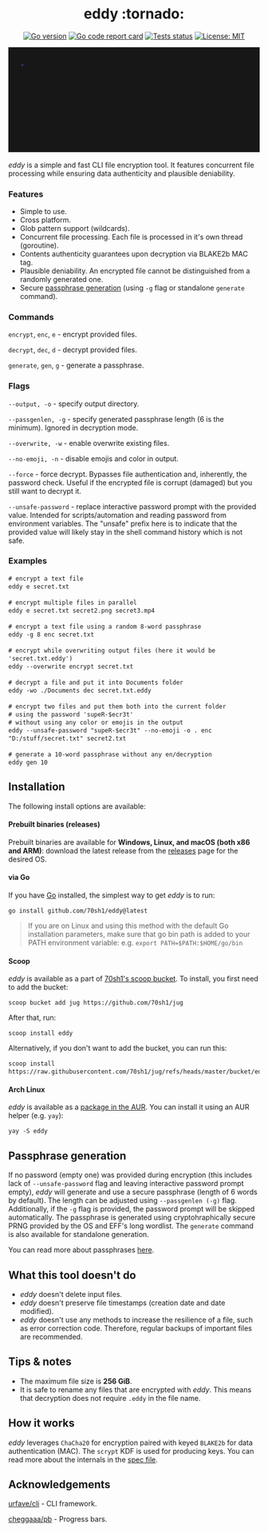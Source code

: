<h1 align="center">eddy :tornado:</h1>


<p align="center">
  <a href="https://go.dev"><img alt="Go version" src="https://img.shields.io/github/go-mod/go-version/70sh1/eddy"></a>
  <a href="https://goreportcard.com/report/github.com/70sh1/eddy"><img alt="Go code report card" src="https://goreportcard.com/badge/github.com/70sh1/eddy"></a>
  <a href="https://github.com/70sh1/eddy/actions"><img alt="Tests status" src="https://github.com/70sh1/eddy/actions/workflows/run-tests.yml/badge.svg"></a>
  <a href="https://github.com/70sh1/eddy/blob/main/LICENSE"><img alt="License: MIT" src="https://img.shields.io/badge/License-MIT-green"></a>
</p>

<p align="center">
  <img width=1000 src="demo.gif" alt="demo" />
</p>

_eddy_ is a simple and fast CLI file encryption tool. It features concurrent file processing while ensuring data authenticity and plausible deniability.

### Features
- Simple to use.
- Cross platform.
- Glob pattern support (wildcards).
- Concurrent file processing. Each file is processed in it's own thread (goroutine).
- Contents authenticity guarantees upon decryption via BLAKE2b MAC tag.
- Plausible deniability. An encrypted file cannot be distinguished from a randomly generated one.
- Secure [passphrase generation](#passphrase-generation) (using `-g` flag or standalone `generate` command).


### Commands
`encrypt`, `enc`, `e` - encrypt provided files.

`decrypt`, `dec`, `d` - decrypt provided files.

`generate`, `gen`, `g` - generate a passphrase.

### Flags
`--output, -o` - specify output directory.

`--passgenlen, -g` - specify generated passphrase length (6 is the minimum). Ignored in decryption mode.

`--overwrite, -w` - enable overwrite existing files.

`--no-emoji, -n` - disable emojis and color in output.

`--force` - force decrypt. Bypasses file authentication and, inherently, the password check. Useful if the encrypted file is corrupt (damaged) but you still want to decrypt it.

`--unsafe-password` - replace interactive password prompt with the provided value. Intended for scripts/automation and reading password from environment variables. The "unsafe" prefix here is to indicate that the provided value will likely stay in the shell command history which is not safe.

### Examples
```
# encrypt a text file
eddy e secret.txt

# encrypt multiple files in parallel
eddy e secret.txt secret2.png secret3.mp4

# encrypt a text file using a random 8-word passphrase
eddy -g 8 enc secret.txt

# encrypt while overwriting output files (here it would be 'secret.txt.eddy')
eddy --overwrite encrypt secret.txt

# decrypt a file and put it into Documents folder
eddy -wo ./Documents dec secret.txt.eddy

# encrypt two files and put them both into the current folder
# using the password 'supeR-$ecr3t'
# without using any color or emojis in the output
eddy --unsafe-password "supeR-$ecr3t" --no-emoji -o . enc "D:/stuff/secret.txt" secret2.txt

# generate a 10-word passphrase without any en/decryption
eddy gen 10
```

## Installation
The following install options are available:

#### Prebuilt binaries (releases)
Prebuilt binaries are available for **Windows, Linux, and macOS (both x86 and ARM)**: download the latest release from the [releases](https://github.com/70sh1/eddy/releases) page for the desired OS.

#### via Go
If you have [Go](https://go.dev/dl/) installed, the simplest way to get _eddy_ is to run:
```shell
go install github.com/70sh1/eddy@latest
```
> If you are on Linux and using this method with the default Go installation parameters, make sure that go bin path is added to your PATH environment variable: e.g. `export PATH=$PATH:$HOME/go/bin`

#### Scoop
_eddy_ is available as a part of [70sh1's scoop bucket](https://github.com/70sh1/jug). To install, you first need to add the bucket:
```
scoop bucket add jug https://github.com/70sh1/jug
```
After that, run:
```
scoop install eddy
```
Alternatively, if you don't want to add the bucket, you can run this:
```
scoop install https://raw.githubusercontent.com/70sh1/jug/refs/heads/master/bucket/eddy.json
```

#### Arch Linux
_eddy_ is available as a [package in the AUR](https://aur.archlinux.org/packages/eddy). You can install it using an AUR helper (e.g. `yay`):
```
yay -S eddy
```

## Passphrase generation
If no password (empty one) was provided during encryption (this includes lack of `--unsafe-password` flag and leaving interactive password prompt empty), _eddy_ will generate and use a secure passphrase (length of 6 words by default). The length can be adjusted using `--passgenlen (-g)` flag. Additionally, if the `-g` flag is provided, the password prompt will be skipped automatically. The passphrase is generated using cryptohraphically secure PRNG provided by the OS and EFF's long wordlist. The `generate` command is also available for standalone generation.

 You can read more about passphrases [here](https://www.eff.org/dice).

## What this tool doesn't do
- _eddy_ doesn't delete input files.
- _eddy_ doesn't preserve file timestamps (creation date and date modified).
- _eddy_ doesn't use any methods to increase the resilience of a file, such as error correction code. Therefore, regular backups of important files are recommended.

## Tips & notes
- The maximum file size is **256 GiB**.
- It is safe to rename any files that are encrypted with _eddy_. This means that decryption does not require `.eddy` in the file name.


## How it works
_eddy_ leverages `ChaCha20` for encryption paired with keyed `BLAKE2b` for data authentication (MAC). The `scrypt` KDF is used for producing keys. You can read more about the internals in the [spec file](https://github.com/70sh1/eddy/blob/main/SPEC.md).

## Acknowledgements
[urfave/cli](https://github.com/urfave/cli) - CLI framework.

[cheggaaa/pb](https://github.com/cheggaaa/pb) - Progress bars.
